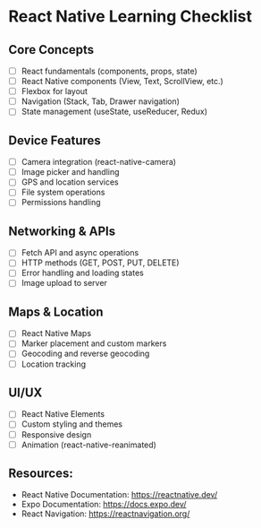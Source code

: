 # React Native Learning Checklist

## Core Concepts
- [ ] React fundamentals (components, props, state)
- [ ] React Native components (View, Text, ScrollView, etc.)
- [ ] Flexbox for layout
- [ ] Navigation (Stack, Tab, Drawer navigation)
- [ ] State management (useState, useReducer, Redux)

## Device Features
- [ ] Camera integration (react-native-camera)
- [ ] Image picker and handling
- [ ] GPS and location services
- [ ] File system operations
- [ ] Permissions handling

## Networking & APIs
- [ ] Fetch API and async operations
- [ ] HTTP methods (GET, POST, PUT, DELETE)
- [ ] Error handling and loading states
- [ ] Image upload to server

## Maps & Location
- [ ] React Native Maps
- [ ] Marker placement and custom markers
- [ ] Geocoding and reverse geocoding
- [ ] Location tracking

## UI/UX
- [ ] React Native Elements
- [ ] Custom styling and themes
- [ ] Responsive design
- [ ] Animation (react-native-reanimated)

## Resources:
- React Native Documentation: https://reactnative.dev/
- Expo Documentation: https://docs.expo.dev/
- React Navigation: https://reactnavigation.org/
